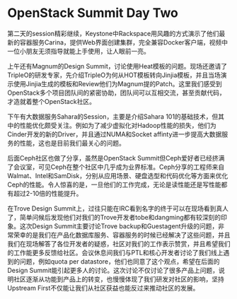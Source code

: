 # OpenStack Summit Day Two

第二天的session精彩继续，Keystone中Rackspace用风趣的方式演示了他们最新的容器服务Carina，提供Web界面创建集群，完全兼容Docker客户端，视频中一位小朋友无须指导就能上手使用，让人眼前一亮。

上午还有Magnum的Design Summit，讨论使用Heat模板的问题。现场还邀请了TripleO的研发专家，先介绍TripleO为何从HOT模板转向Jinjia模板，并且当场演示使用Jinjia生成的模板和Review他们为Magnum提的Patch。这里我们感受到OpenStack多个项目团队间的紧密协助，团队间可以互相交流，甚至贡献代码，才造就着整个OpenStack社区。

下午有大数据服务Sahara的Session，主要是介绍Sahara 101的基础技术，但其中的性能优化颇受关注。例如为了减少虚拟化对Hadoop性能的损失，他们为Cinder开发的新的Driver，并且通过NUMA和Socket affinty进一步提高大数据服务的性能，这也是目前我们最关心的问题。

后面Ceph社区也做了分享，虽然是OpenStack Summit但Ceph爱好者已经挤满了会议室，可见Ceph在整个社区中几乎成为业界标准。Ceph分享的工程师来自Walmat、Intel和SamDisk，分别从应用场景、硬盘选型和代码优化等方面来优化Ceph的性能。令人惊喜的是，一旦他们的工作完成，无论是读性能还是写性能都有超过2-10倍的性能提升。

在Trove Design Summit上，过往只能在IRC看到名字的终于可以在现场看到真人了，简单问候后发现他们对我们的Trove开发者tobe和dangming都有较深刻的印象。这次Design Summit主要讨论Trove backup和Guestagent升级的问题，非常荣幸的是我们在产品化数据库服务、容器服务的时候已经解决了这些问题，并且我们在现场解答了各位开发者的疑惑，社区对我们的工作表示赞赏，并且希望我们的工作能更多反馈给社区。会议休息间我们与PTL和核心开发者讨论了我们线上遇到的问题，例如quota per datastore，他们也同意了这个观点，希望在后面的Design Summit能引起更多人的讨论。这次讨论不仅讨论了很多产品上问题，说明社区逐渐从功能到产品上的转变，也慢慢体现了我们研发对社区的影响，坚持Upstream First不仅能让我们从社区获益也能反过来推动社区的发展。

